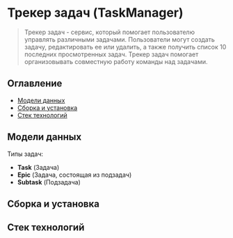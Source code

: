 # Трекер задач (TaskManager)

> Трекер задач - сервис, который помогает пользователю управлять различными задачами. 
> Пользователи могут создать задачу, редактировать ее или удалить, а также получить список 10 последних просмотренных задач. 
> Трекер задач помогает организовывать совместную работу команды над задачами.

## Оглавление
- [Модели данных](#модели-данных)
- [Сборка и установка](#сборка-и-установка)
- [Стек технологий](#стек-технологий)

## Модели данных
Типы задач:
- **Task** (Задача)
- **Epic** (Задача, состоящая из подзадач)
- **Subtask** (Подзадача)

## Сборка и установка



## Стек технологий



